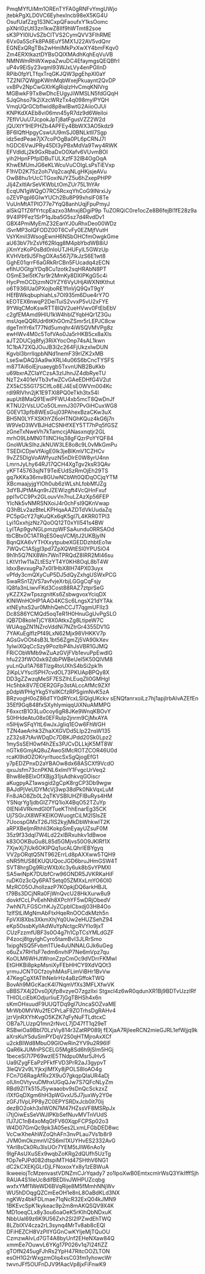 PmqMYfUiMm1OREnTYFA0gRNFvYmgUWjo
jtebkPgXLD0VC6EyhexIncb98eX5KG4U
OsufUafZzg1S3NCxpQFaoufxY1ksOomc
pXNrI0zUtI3zn1kwZ8IIf9hWTmt82soe
sK3PYI0IUvSZbClTVS2CymQVV3FIhRME
6Vx0a5ScFk8PA8EuY5MX1J22AV5vdQnr
EGNExQRgTBs2wHmIMkPxXwXY4bmFKqv0
Zm4ERXtkaztDYBsOQIXMAdhKqhEqVuVB
NMNWmRhWXwpaZwuDC4EfaymgsQEQBfrI
uP4v9EiSy23vqmI93WJxLVy4enPGIlnD
RPib0fpYLTfqxTrqGKJQW3pgEhpXl0aY
TZ2NI7QWgpKWmMqbWxejPkuaynt2QvDP
vxBPv2NpCwGXlrKgRiqlzHvCmqKNIVrg
MGBwkF9Tx8wDhcEUgyJiWMSLN5fdGQqH
SJqGhso7Ik2iXzcWRzTx4q098mylPYQH
VmqUQrGCbfIwid8p8wIBwtG2AiioOJUi
KNPKdXAEb8vi06mn45yR7dz9d6WeiIoi
7EfIVUuU7JcpokJpTj8atFgusVZZ2W2d
jQUXtY1HEPHZb4APFEy4BbWX3AO5kdz9
BF6lQftHpgyCswUU9mSJ0BNLktlI7Sgp
idz5edPeae7jX7coPOgBa0PL6pCRNJ7l
hGDC6VwJPRy45Dl3yPBxMdVa9Twy4RWK
EFVdldLj2k9GxRbaDxO0Xafv6VUvmBOI
yih2HpnFPfpIDBuTULXzfF32lB4OgOqA
KhwEMUmJG6eKLWcuVuCOIgLsPsTiEVxp
F1hVD2K75z2oh7Vq2caqNLgHKjsjeAVu
OwB8hu1rUcCTGoxiNJYZ5u6hZxepPHPP
JIj4ZxltlArSeVKWbLtOmZUr75L1hYAr
EcqUN1gWQgO7RC5RcxqYhCoG9INrxiJy
oZEVPqpI6GIwYUCh2Bu8P99xhslF08Te
VuUnMtATPIO77e7YqQ8anhUqjFpuPmyJ
aISkQTfZ6fYrtcpEazxo3Mnxj8DgiP9p
TuZORQiC0re1ocZe8B6fejBl1fE28z9a
9V4IPPFez1SrP1qJba5G5sz7d4RvdDv1
GBX4PmiMyEmZ32EanYJ0uRhxDeo00WDz
iSvrMP3oIQFODZ00T6CvFy0EZMjfVutH
VsYKmiI3WsogEwnH6NSbOHCfmOwgkGme
aU63bV7IrZsVf62Rlqg8M4pbYbdWB8iU
jiXmYzKoP0sBd0nloUTJHUFylL5GWzUp
KVHVbt9J5FhgOXAs567j7IkJzS6E1wt8
GghE01qrrF6aGRkRrCBn5FUcadq4zECN
efihUOGtgiYDq8Cu1zotk2sqHRAbN8PT
OSmE3el5tK7sr9r2MmKy8DXlPKgG5c4i
HycPmOCDjzmNOYZY6VyUHjAWXNtKthut
o6T936IUa0PXojboRE1fInVjQ9QxT9gY
HEfBWkqbuphiahLs7Ol935m6Due4rY7O
kEOTEX6nwqP2DeiTuiS2vvxP5vU2xFYE
9YWqCMoKswRTT8IQV2ueHVwv0FtEbEbV
c2gfEMAmd9HIU1kW4hblZYqbHQr1Z3Gu
msUqeQQRUdr6tKhGOmZSmr5rLEPJC8cw
dgeTmYr6xT77Nd5umqhr4iWSQVMVPg8z
ewHWv4M0c5TofVAo0Ja5rHKB5cx8aXIs
aJT2DUCjq8fyj3RiXYocOnp74sAL1kwn
1C1bA72XQJOuJB3i2c264FjUkzxlwDUN
Kgvbl3brrIlqpbNNd1nemF39rIZK2xMB
LseSwDAQ3Aa9wXRLl4u06S6bCncTYSFS
m87TAi6olEjruaeygb5TxvnUNB2BuKkb
u69bxrAZCIaYCzsA3zIJhnJZ4dbRyeTU
NzT2x401eVTb3vfwZCvGAeEDHfG4V2ut
ZX5kCS5G17SCIfLo8EJ4EsE0WVm004Kc
rdl9RlVhn2jK1E9TXl8PQ0eTkh3tx54I
aupUt8MaQ91EwiPFWU4xb5mcT8QwDnJf
KTNU2rVsLUCo5OLmmJ307Pv0iHCuxWG8
G0EV13pfb8WEsGuj03PAhexBzaCKw3uX
BH5N0LYFXSKhYZ6oHTNGhKQuz4kG6j7n
W9VeD3WVBJHdCSNHfXEY5TT7hPq5fGSZ
zGneTxNweVh7kTamccjANasxnqtjr2GL
mrhO9LbMN0TIINCHq38gFQzrPoYYQF84
GnoWUkSlhzJkNUW3LE8o8c9L0vMkGmPu
TSEDiCDjwVfAigE0Ik3jeBlKmV1CZHCv
9vZZ5DlgVoAWfyuzN5nDlrE0W8yrU4nn
LmrnJyLhy64RJ17QCH4XgTgv2ksR3QAv
yKFT45763sjNT9TeiEUdSzRmOjEh29TS
gq7kKKa36mv8GUwNCbWt0QlDqOCjqYTM
XBcmaajyjgYlOh0ub6zWLshLfobMfJZg
3dYBJPtMAqn9rJZEWizgft4VcQHnFxuf
ppI1vCC9Px2GLouvVn7nuLZAzXp56FEP
YIcNk5vNMRSNXoiJ4r0chFsI9QKnVwap
Q3hBLv2azBteLKPHqaAAZDTdVkUudaZq
PC5pGcY27qKuQKx6qK5gl7L4KRR0TPl3
Lyi1GxxhjzNz7QoOQ12T0xYIl541s4BW
LyITAp9gvNGLpmzpWFSaAundu0RRSAOd
tbCBtx0C1ATRqES0eqVCMjtJ2UKBjyIN
BqnQXA6vYTHXxytpubeXGEDDzhbtEo1w
7WQvC1ASjgI3pd7ZpXQWtESl0YPUSiO4
9h1h5Q7NX8Wn7WnTPRQdZ8IRR2MI46su
LKtVt1w11aZLtESzYT4Y0KH8OqL8bT4W
ldxxBevxugPa7x0I1HbX8lH74PX03uyx
vPfdy3cmQXyCuP5DJ5dQyZxhgUSWxPCG
SwaRSn1ZjVS7avfvjeXrbjLGGgCqFsjy
lQ8fa3nLiwvFKd3Cost88RAZ7ztprSeG
yKZZX2wTpszgnitKs6ZsbwgvoxYciqDX
KlNIWnHOHP1AAO4KCSc6LngsX21dYTAk
xtNEyhxS2ur0MhhQehCCJT7qgmUFlIz3
Dc8S86YCMQd5oqTeR1H0HnuGgUvPgSLO
iQB7D8koIeTjCY8X0AtkxZg8LtipeW7C
WUAqgZN1NZroVddNi7NZtrGr4355DV1G
7YAKuEglfIzPf49LxN62Mjx98VHKKV7p
AGsGvOOt4sB3L1bt56ZgmZj5VA90kXev
1ylwiXQqCcSzy9PozIbP4hJsVBR1GJMQ
FRiCObWMb9wZuAzGVjFVb1evuPpEwdlG
hfu223fWO0xk9ZdbPWBeUel5K50QlVM8
yuLnQuI1A768Tlzg4toUXhS4bSi2pk1h
2iKpLVYscI5PH7cvdOL73PKUApBPQy8X
DD3gZZwzqMeSF7ESZlhLEuqZli0GMHgI
Hc5hbk8V7EOER2GFp3stALccAfMc9ZXf
p0dpWPHgYkg5YsilKCfzRPSgimNvK5zA
BRzvogH0oZ86dTY0dRYcxLSIQigUKckv
sENQfanrxoiLz7hj1apjIrbAIvAZEfEn
35Ef9Gq848fxSXyhlymiqqUiXNuAMMPG
F6xxctB1O3Lu0coy6gR8JKe9WnqKBOvY
S0HHdeAtu08x0EFRuIp2jnrm9CjMxAYA
n5lHjwSFqYItL6wJxJgIiq1EOw6FhWGH
TZN4aeArhk3ZhaXXGVDd5LIp22nsW135
zZ32s87tAvWDqDc7DBKJPdd20Sk0Lpz2
1mySsSEH0wf4hZEs3PJCvDLLkjK5MT8W
nGTk6GmjAQ8uZAwoSIMcROTZCOR46U0d
rcaKl9idOZOKryrltuocSxSgQjogEfG1
y7pEDZPnxD2aYBAOw8dx68ASCXf9VcdO
qxuJsfm73cnPKNL6xlmlY1FvgcUrVeq2
Bhw8IeBElxOfXBjg31jsAdhkvqGOiscr
aKugpyAZ1awsgid2gCpK8rgCP3Db9wgw
BAJdPjVeUDYMcVj3wp38dPk0NkVqxLuM
Fn8JAO8Zb0L2qTKVSBlUHZFIBuRys4HM
YSNqrYg1jdbGIZ7YQ1ioX4BqO52TZuYp
0lENi4VRkmdGl0fTueKThhEnarEg35CK
Uj7SGrJX8WFKEIKOWuogtCiLM2ISlsZE
7UoospGMxT26J1lS2kyjMkDbWhkwIT2K
aRPXBeIjmRhhIi3KokpSmEyayUZsuF0M
35z9f33dqI7W4Ld22xIBRxuhkv1dBwoe
k83OOKBuGu8L85d5GMjvs50O9JKIRf1X
7XjwXj7jUk6OKIPQq1ucALQhrIEBYgyq
VV2pORqtQ5NT962ErrLd8pAXXww5TQH9
oNR5ftUS8EKUQUQocJGD6bruJHmGSW4T
SVT8hrgDg9RizWXbXc3y6uk8bSvYPMXl
SA5wiNpK7DUbfCrw96ONDR5JVKRKaHiF
ruDK0z3cQy6PATSetq05ZMXxLmYO6Ol0
MzRC05OJhollzazP7KOpkjDQ6arkHBJL
t79Bs3DCjNRa0FjWnQvcU28HkXurw8u9
dovkfCcLPvEehNh8XPchYF5wDRjObedV
7whN7LFGSCrhKJyZCpbICbxdj03H84Oo
1zlfStLiMgNmAbFtxHqeRnOOCdkMzh5n
FpVXl8Xbs3XkmXhjYq0Uw2eHUZSehZ94
eKp50ssbKylIAdWuYpNctgcRVYlo9jxT
CUzFzzmfUBF3s0O4g7h1CpTCsYMLdGZF
P4zocj8tgyIghCyro5tamBvI3JLRrSmo
1xipgNSQ5Fvbm1TUe4uUNNALGJk6uGeg
o6uZx7RH1sF7edm6nvhlP7Ne6mVpz7qu
KoOLM6WHJtWronZzpCmOc9dVDrrFKMwl
EtGHKBi8pkpMsniXyFEbHHCY9XdVQOt3
yrmuJCNTGCfzoyhMAsFLimViBHr1BvVw
47KegCgXfATlhNelirHz4aBzGffokTWQ
BovAh9MGcKacK4l7NqmVfXs3MFLXfwVK
uBBS7X4j2Dvs0jXjfp8vzyeO7zgzllxi
StgxcI4z6wR0qdunXR1Bj9BDTvUzzIRf
THIOLciEbKOdjurIiuE7jGgTBHSh4x6n
sKmOHxuudF9UUQTDq9gl7UncaSOZvaME
MrWb0MVWu2fECPrLaF9ZOTrhsDgRAHv4
jzrVjnRXYhKvgO5KZK7qFyNuFTLdtcxC
OB7a7LUzpQ1mn2rNvcL7jD47fT1q29eT
RSBwiOa9BbI70LzViy814r3ZatRP089j
fEXjaA7RjIeeRCN2mieGJRL1efWjjq9k
aXrsKuY5duSmPYDqV2S0qHTMjroAxXCf
u2ckBIWd8MbuO9GIOwRin2YV9u2R96IF
QaR6kJUMnPSCELG5Mg8Sd6h9jSlm5HGj
1beceSl7I7P69wzlE5TNdpu0Msr5JHv5
Ua9lZygFEaPzPFkfFVD3PrR2aJ3gypvT
3leQV2v9LYjkxjIMfXy8jPOLS8loAO4g
FCn7G6RagAfRx2X9uO7gkqpQIaUR4aDj
oIUlnOVtyvuDMhxUGqQJw7S7QFcNLyZm
RBd9ZITk515J5ywaaobv9sDnQcSckzxZ
i1XfGqDXgm6hH3pWGvxU5J7juxWy2Y0e
zGFJ1VpLPP8yZC0EPYSRDxJcb0it70ij
dezBO2okh3xIWON7M47HZssVF8MSRpJx
i7tjOiwEsSeVWJIPKbSefNuvMVTnVUdS
l1J7JC1nB4xoMqGtFV60XqpFCPSp02o3
W4D07GmQc9pk3A05es2LxmLFGbDED8wc
VcCwXheAhWZoQhAFn3nvPLau7Vs1b8r9
JVM0mOkzmnVlZS6mI1XUYHvES2332AvG
YArI8sCk0Ru3IsUOr7YEM5tJlW6nAo1y
9lgFAsUXuSEx9wqbZoKRg2dQUfh5UzTg
fOp7ePJPd082dtspiMTHd47SHthV6NG1
dC2kCXEKjGLrDjLFNoxoxYx8y1zEBWuA
IkweeiojTcMzenvastVDNZmCJrYqady7
zo1lpoXwB0EmtxcmlrWsQ3YikIfffSjh
RAUA4S1ileUc8difBEDIivJWHPUZcqbg
wxfxYMf1WeWD6BVqRije8M5fMmhNNjWv
WU5hDOqgQZCmEeOH1e8nL8OaBdKLd3NX
ngKWz4bkFDLmae71qNcR32ExQ04kJMN9
1BKEvcSpK1kykeac9p2m8mAKQSQV9X4K
MD1oeqCLx8y3ou6oaOeK5rKIhQbNDxuK
NbbUaI69z6K9U56Zxh2Sl2IPZwdEhTWQ
8LZbIXV4cza2rL3synq4MrTv8ab8cEQl
DFiHEZCH8VzPIIYGGnCwKYljeMjTQuOU
CzmzwAIvLd7GT4A8byUnf2EHeNXaw84Q
xmmEe7OuwvL6YKg17P026v1q7I24fiZZ
gTOfN245ugFJhRs2YpH47RitcOOZLTON
esOH1G2rWxgzmOIq4xsC03fm1yhowcWr
twvnJFf5OUFnDJV9fAacVp8jxFiFnwK9
